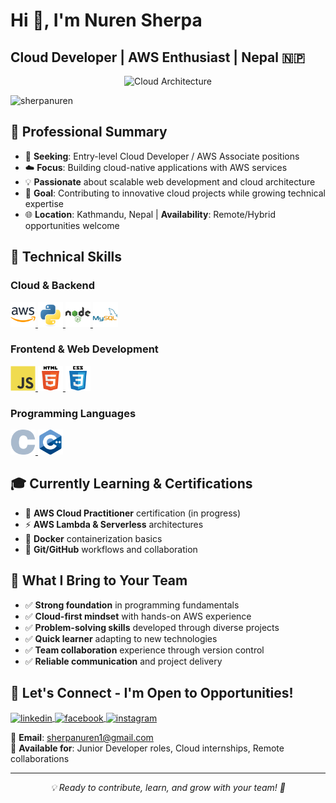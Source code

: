 # Hi 👋, I'm Nuren Sherpa
## Cloud Developer | AWS Enthusiast | Nepal 🇳🇵

<div align="center">
  <img alt="Cloud Architecture" width="400" src="https://media.giphy.com/media/3oKIPnAiaMCws8nOsE/giphy.gif">
</div>

<p align="left"> 
  <img src="https://komarev.com/ghpvc/?username=sherpanuren&label=Profile%20views&color=0e75b6&style=flat" alt="sherpanuren" /> 
</p>

## 💼 Professional Summary
- 🎯 **Seeking**: Entry-level Cloud Developer / AWS Associate positions
- ☁️ **Focus**: Building cloud-native applications with AWS services
- 💡 **Passionate** about scalable web development and cloud architecture
- 🚀 **Goal**: Contributing to innovative cloud projects while growing technical expertise
- 🌐 **Location**: Kathmandu, Nepal | **Availability**: Remote/Hybrid opportunities welcome

## 🔧 Technical Skills

### Cloud & Backend
<p align="left">
  <a href="https://aws.amazon.com/" target="_blank" rel="noreferrer">
    <img src="https://raw.githubusercontent.com/devicons/devicon/master/icons/amazonwebservices/amazonwebservices-original-wordmark.svg" alt="aws" width="40" height="40"/>
  </a>
  <a href="https://www.python.org" target="_blank" rel="noreferrer">
    <img src="https://raw.githubusercontent.com/devicons/devicon/master/icons/python/python-original.svg" alt="python" width="40" height="40"/>
  </a>
  <a href="https://nodejs.org" target="_blank" rel="noreferrer">
    <img src="https://raw.githubusercontent.com/devicons/devicon/master/icons/nodejs/nodejs-original-wordmark.svg" alt="nodejs" width="40" height="40"/>
  </a>
  <a href="https://www.mysql.com/" target="_blank" rel="noreferrer">
    <img src="https://raw.githubusercontent.com/devicons/devicon/master/icons/mysql/mysql-original-wordmark.svg" alt="mysql" width="40" height="40"/>
  </a>
</p>

### Frontend & Web Development
<p align="left">
  <a href="https://developer.mozilla.org/en-US/docs/Web/JavaScript" target="_blank" rel="noreferrer">
    <img src="https://raw.githubusercontent.com/devicons/devicon/master/icons/javascript/javascript-original.svg" alt="javascript" width="40" height="40"/>
  </a>
  <a href="https://www.w3.org/html/" target="_blank" rel="noreferrer">
    <img src="https://raw.githubusercontent.com/devicons/devicon/master/icons/html5/html5-original-wordmark.svg" alt="html5" width="40" height="40"/>
  </a>
  <a href="https://www.w3.org/Style/CSS/" target="_blank" rel="noreferrer">
    <img src="https://raw.githubusercontent.com/devicons/devicon/master/icons/css3/css3-original-wordmark.svg" alt="css3" width="40" height="40"/>
  </a>
</p>

### Programming Languages
<p align="left">
  <a href="https://www.cprogramming.com/" target="_blank" rel="noreferrer">
    <img src="https://raw.githubusercontent.com/devicons/devicon/master/icons/c/c-original.svg" alt="c" width="40" height="40"/>
  </a>
  <a href="https://www.w3schools.com/cpp/" target="_blank" rel="noreferrer">
    <img src="https://raw.githubusercontent.com/devicons/devicon/master/icons/cplusplus/cplusplus-original.svg" alt="cplusplus" width="40" height="40"/>
  </a>
</p>

## 🎓 Currently Learning & Certifications
- 📖 **AWS Cloud Practitioner** certification (in progress)
- ⚡ **AWS Lambda & Serverless** architectures
- 🐳 **Docker** containerization basics
- 🔄 **Git/GitHub** workflows and collaboration

## 🎯 What I Bring to Your Team
- ✅ **Strong foundation** in programming fundamentals
- ✅ **Cloud-first mindset** with hands-on AWS experience
- ✅ **Problem-solving skills** developed through diverse projects
- ✅ **Quick learner** adapting to new technologies
- ✅ **Team collaboration** experience through version control
- ✅ **Reliable communication** and project delivery

## 💬 Let's Connect - I'm Open to Opportunities!
<p align="left">
  <a href="https://linkedin.com/in/nuren-sherpa-507052276" target="blank">
    <img align="center" src="https://raw.githubusercontent.com/rahuldkjain/github-profile-readme-generator/master/src/images/icons/Social/linked-in-alt.svg" alt="linkedin" height="30" width="40" />
  </a>
  <a href="https://www.facebook.com/nuren.sherpa.2025/" target="blank">
    <img align="center" src="https://raw.githubusercontent.com/rahuldkjain/github-profile-readme-generator/master/src/images/icons/Social/facebook.svg" alt="facebook" height="30" width="40" />
  </a>
  <a href="https://www.instagram.com/nurensherpa/" target="blank">
    <img align="center" src="https://raw.githubusercontent.com/rahuldkjain/github-profile-readme-generator/master/src/images/icons/Social/instagram.svg" alt="instagram" height="30" width="40" />
  </a>
</p>

📧 **Email**: sherpanuren1@gmail.com  
🤝 **Available for**: Junior Developer roles, Cloud internships, Remote collaborations

---
<div align="center">
  <i>💡 Ready to contribute, learn, and grow with your team! 🚀</i>
</div>
